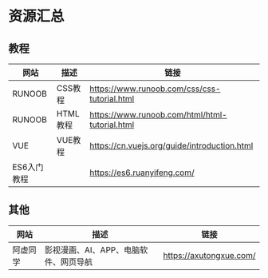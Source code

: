 # 资源汇总


## 教程

| 网站      | 描述     | 链接                                               |
|---------|--------|--------------------------------------------------|
| RUNOOB  | CSS教程  | <https://www.runoob.com/css/css-tutorial.html>   |
| RUNOOB  | HTML教程 | <https://www.runoob.com/html/html-tutorial.html> |
| VUE     | VUE教程  | <https://cn.vuejs.org/guide/introduction.html>   |
| ES6入门教程 |        | <https://es6.ruanyifeng.com/>                    |


## 其他

| 网站   | 描述                    | 链接                        |
|------|-----------------------|---------------------------|
| 阿虚同学 | 影视漫画、AI、APP、电脑软件、网页导航 | <https://axutongxue.com/> |